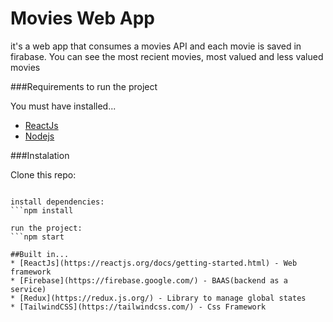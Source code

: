 # Movies Web App
it's a web app that consumes a movies API and each movie is saved in firabase.
You can see the most recient movies, most valued and less valued movies

###Requirements to run the project

You must have installed...

* [ReactJs](https://reactjs.org/docs/getting-started.html) 
* [Nodejs](https://nodejs.org/en/)


###Instalation

Clone this repo: 
```git clone https://github.com/dilanEspindola/movies-webapp

install dependencies: 
```npm install

run the project: 
```npm start

##Built in...
* [ReactJs](https://reactjs.org/docs/getting-started.html) - Web framework
* [Firebase](https://firebase.google.com/) - BAAS(backend as a service)
* [Redux](https://redux.js.org/) - Library to manage global states
* [TailwindCSS](https://tailwindcss.com/) - Css Framework
